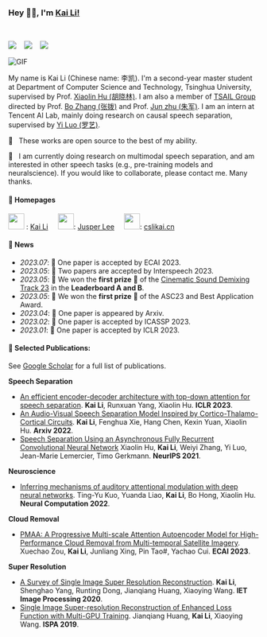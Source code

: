### Hey 👋🏽, I'm [Kai Li!](https://cslikai.cn) 

<br/>

![](https://img.shields.io/endpoint?url=https%3A%2F%2Fhits.dwyl.com%2FJusperLee%2FJusperLee.json%3Fcolor%3Dpink)&nbsp;&nbsp;&nbsp; ![](https://img.shields.io/github/followers/JusperLee?color=pink
)&nbsp;&nbsp;&nbsp; ![](https://img.shields.io/github/stars/JusperLee?logo=github&color=pink) 

<img alt="GIF" src="https://media.giphy.com/media/836HiJc7pgzy8iNXCn/giphy.gif" />

My name is Kai Li (Chinese name: 李凯). I'm a second-year master student at Department of Computer Science and Technology, Tsinghua University, supervised by Prof. [Xiaolin Hu (胡晓林)](http://www.xlhu.cn/). I am also a member of [TSAIL Group](https://ml.cs.tsinghua.edu.cn/) directed by Prof. [Bo Zhang (张拨)](https://www.cs.tsinghua.edu.cn/info/1121/3552.htm) and Prof. [Jun zhu (朱军)](https://ml.cs.tsinghua.edu.cn/~jun/index.shtml). I am an intern at Tencent AI Lab, mainly doing research on causal speech separation, supervised by [Yi Luo (罗艺)](https://scholar.google.com/citations?user=OSM9xooAAAAJ&hl=en).

🤗 &nbsp; These works are open source to the best of my ability.

🤗 &nbsp; I am currently doing research on multimodal speech separation, and am interested in other speech tasks (e.g., pre-training models and neuralscience). If you would like to collaborate, please contact me. Many thanks.

#### **:bookmark: Homepages**

<img height="32" width="32" src="https://unpkg.com/simple-icons@v9/icons/linkedin.svg" /> : [Kai Li](https://www.linkedin.com/in/%E5%87%AF-%E6%9D%8E-0bb2451a4) &nbsp;&nbsp;&nbsp;   <img height="32" width="32" src="https://unpkg.com/simple-icons@v9/icons/zhihu.svg" />: [Jusper Lee](https://www.zhihu.com/people/li-kai-34-50) &nbsp;&nbsp;&nbsp;   <img height="32" width="32" src="https://unpkg.com/simple-icons@v9/icons/rome.svg" />: [cslikai.cn](https://cslikai.cn)

#### **:date: News**

- *2023.07*: 🎲 One paper is accepted by ECAI 2023.
- *2023.05*: 🧩 Two papers are accepted by Interspeech 2023.
- *2023.05*: 🎉 We won the **first prize** 🥇 of the [Cinematic Sound Demixing Track 23](https://www.aicrowd.com/challenges/sound-demixing-challenge-2023/problems/cinematic-sound-demixing-track-cdx-23/leaderboards) in the **Leaderboard A and B**.
- *2023.05*: 🎉 We won the **first prize** 🥇 of the ASC23 and Best Application Award.
- *2023.04*: 🎲 One paper is appeared by Arxiv.
- *2023.02*: 🧩 One paper is accepted by ICASSP 2023.
- *2023.01*: 🧩 One paper is accepted by ICLR 2023.

#### **:newspaper: Selected Publications:**

See [Google Scholar](https://scholar.google.com.hk/citations?user=fHkHcMsAAAAJ&hl=en) for a full list of publications.

**Speech Separation**

- [An efficient encoder-decoder architecture with top-down attention for speech separation](https://arxiv.org/pdf/2209.15200). **Kai Li**, Runxuan Yang, Xiaolin Hu. **ICLR 2023**.
- [An Audio-Visual Speech Separation Model Inspired by Cortico-Thalamo-Cortical Circuits](https://arxiv.org/abs/2212.10744). **Kai Li**, Fenghua Xie, Hang Chen, Kexin Yuan, Xiaolin Hu. **Arxiv 2022**.
- [Speech Separation Using an Asynchronous Fully Recurrent Convolutional Neural Network](https://papers.nips.cc/paper/2021/file/be1bc7997695495f756312886f566110-Paper.pdf) Xiaolin Hu, **Kai Li**, Weiyi Zhang, Yi Luo, Jean-Marie Lemercier, Timo Gerkmann. **NeurIPS 2021**.

**Neuroscience**
- [Inferring mechanisms of auditory attentional modulation with deep neural networks](https://cslikai.cn/files/neural.pdf). Ting-Yu Kuo, Yuanda Liao, **Kai Li**, Bo Hong, Xiaolin Hu. **Neural Computation 2022**.

**Cloud Removal**

- [PMAA: A Progressive Multi-scale Attention Autoencoder Model for High-Performance Cloud Removal from Multi-temporal Satellite Imagery](https://arxiv.org/pdf/2303.16565.pdf). Xuechao Zou, **Kai Li**, Junliang Xing, Pin Tao#, Yachao Cui. **ECAI 2023**.

**Super Resolution**

- [A Survey of Single Image Super Resolution Reconstruction](https://cslikai.cn/files/A_Survey_of_Single_Image_Super_Resolution_Reconstr.pdf). **Kai Li**, Shenghao Yang, Runting Dong, Jianqiang Huang, Xiaoying Wang. **IET Image Processing 2020**.
- [Single Image Super-resolution Reconstruction of Enhanced Loss Function with Multi-GPU Training](https://cslikai.cn/files/Single_Image_Super-Resolution_Reconstruction_of_Enhanced_Loss_Function_with_Multi-GPU_Training.pdf). Jianqiang Huang, **Kai Li**, Xiaoying Wang. **ISPA 2019**.